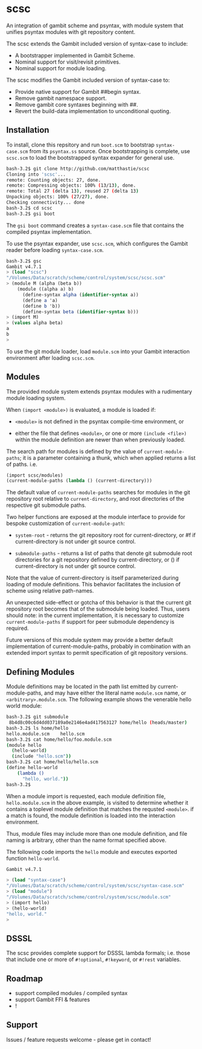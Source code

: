 scsc
====

An integration of gambit scheme and psyntax, with module system that
unifies psyntax modules with git repository content.

The scsc extends the Gambit included version of syntax-case to include:

* A bootstrapper implemented in Gambit Scheme.
* Nominal support for visit/revisit primitives.
* Nominal support for module loading.

The scsc modifies the Gambit included version of syntax-case to:

* Provide native support for Gambit ##begin syntax.
* Remove gambit namespace support.
* Remove gambit core syntaxes beginning with ##.
* Revert the build-data implementation to unconditional quoting.

Installation
------------

To install, clone this repsitory and run `boot.scm` to bootstrap
`syntax-case.scm` from its `psyntax.ss` source. Once bootstrapping is
complete, use `scsc.scm` to load the bootstrapped syntax expander for
general use.

```bash
bash-3.2$ git clone http://github.com/matthastie/scsc
Cloning into 'scsc'...
remote: Counting objects: 27, done.        
remote: Compressing objects: 100% (13/13), done.        
remote: Total 27 (delta 13), reused 27 (delta 13)        
Unpacking objects: 100% (27/27), done.
Checking connectivity... done
bash-3.2$ cd scsc
bash-3.2$ gsi boot
```

The `gsi boot` command creates a `syntax-case.scm` file that contains
the compiled psyntax implementation.

To use the psyntax expander, use `scsc.scm`, which configures the
Gambit reader before loading `syntax-case.scm`.

```scheme
bash-3.2$ gsc
Gambit v4.7.1
> (load "scsc")
"/Volumes/Data/scratch/scheme/control/system/scsc/scsc.scm"
> (module M (alpha (beta b))
    (module ((alpha a) b)
      (define-syntax alpha (identifier-syntax a))
      (define a 'a)
      (define b 'b))
      (define-syntax beta (identifier-syntax b)))
> (import M)
> (values alpha beta)
a
b
> 
```

To use the git module loader, load `module.scm` into your Gambit
interaction environment after loading `scsc.scm`.

Modules
-------

The provided module system extends psyntax modules with a rudimentary
module loading system.

When `(import <module>)` is evaluated, a module is loaded if:

 * `<module>` is not defined in the psyntax compile-time environment,
   or

 * either the file that defines `<module>`, or one or more `(include
  <file>)` within the module definition are newer than when previously
  loaded.

The search path for modules is defined by the value of
`current-module-paths`; it is a parameter containing a thunk, which
when applied returns a list of paths. i.e.

```scheme
(import scsc/modules)
(current-module-paths (lambda () (current-directory)))
```

The default value of `current-module-paths` searches for modules in
the git repository root relative to `current-directory`, and root
directories of the respective git submodule paths.

Two helper functions are exposed at the module interface to provide
for bespoke customization of `current-module-path`:

 * `system-root` - returns the git repository root for
current-directory, or #f if current-directory is not under git source
control.

 * `submodule-paths` - returns a list of paths that denote git submodule
root directories for a git repository defined by current-directory,
or () if current-directory is not under git source control.

Note that the value of current-directory is itself parameterized
during loading of module definitions. This behavior facilitates the
inclusion of scheme using relative path-names.

An unexpected side-effect or gotcha of this behavior is that the
current git repository root becomes that of the submodule being
loaded. Thus, users should note: in the current implementation, it is
necessary to customize `current-module-paths` if support for peer
submodule dependency is required.

Future versions of this module system may provide a better default
implementation of current-module-paths, probably in combination with
an extended import syntax to permit specification of git repository
versions.

Defining Modules
----------------

Module definitions may be located in the path list emitted by
current-module-paths, and may have either the literal name `module.scm`
name, or `<arbitrary>.module.scm`. The following example shows the
venerable hello world module:

```bash
bash-3.2$ git submodule
 8b4d8c00c6d4dd037189a0e2146e4ad417563127 home/hello (heads/master)
bash-3.2$ ls home/hello
hello.module.scm	hello.scm
bash-3.2$ cat home/hello/foo.module.scm 
(module hello
  (hello-world)
  (include "hello.scm"))
bash-3.2$ cat home/hello/hello.scm 
(define hello-world
    (lambda ()
      "hello, world."))
bash-3.2$ 
```

When a module import is requested, each module definition file,
`hello.module.scm` in the above example, is visited to determine
whether it contains a toplevel module definition that matches the
requsted `<module>`. if a match is found, the module definition is
loaded into the interaction environment.

Thus, module files may include more than one module definition, and
file naming is arbitrary, other than the name format specified above.

The following code imports the `hello` module and
executes exported function `hello-world`.

```scheme
Gambit v4.7.1

> (load "syntax-case")
"/Volumes/Data/scratch/scheme/control/system/scsc/syntax-case.scm"
> (load "module")
"/Volumes/Data/scratch/scheme/control/system/scsc/module.scm"
> (import hello)
> (hello-world)
"hello, world."
> 
```


DSSSL
-----

The scsc provides complete support for DSSSL lambda formals;
i.e. those that include one or more of `#!optional`, `#!keyword`, or
`#!rest` variables.

Roadmap
-------

* support compiled modules / compiled syntax
* support Gambit FFI & features
* <your feature request here>!

Support
-------

Issues / feature requests welcome - please get in contact!
